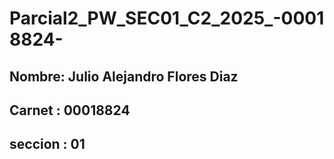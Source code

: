 # Parcial2_PW_SEC01_C2_2025_-00018824-

## Nombre: Julio Alejandro Flores Diaz
## Carnet : 00018824
## seccion : 01
